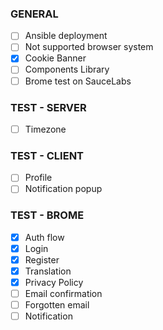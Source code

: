 ### GENERAL

- [ ] Ansible deployment
- [ ] Not supported browser system
- [x] Cookie Banner
- [ ] Components Library
- [ ] Brome test on SauceLabs

### TEST - SERVER

- [ ] Timezone

### TEST - CLIENT

- [ ] Profile
- [ ] Notification popup

### TEST - BROME

- [x] Auth flow
- [x] Login
- [x] Register
- [x] Translation
- [x] Privacy Policy
- [ ] Email confirmation
- [ ] Forgotten email
- [ ] Notification
